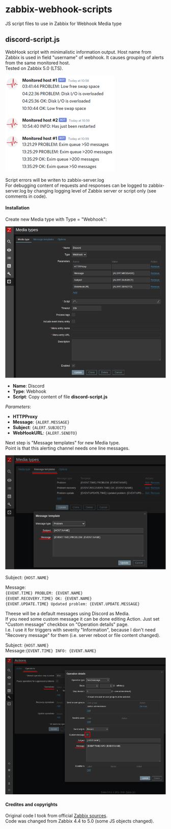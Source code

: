 zabbix-webhook-scripts
======================

JS script files to use in Zabbix for Webhook Media type

discord-script.js
-----------------

WebHook script with minimalistic information output. Host name from Zabbix is used in field "username" of webhook. It causes grouping of alerts from the same monitored host.\
Tested on Zabbix 5.0 (LTS).

![Discord chat example](img/discord-compact-example.png)

Script errors will be writen to zabbix-server.log\
For debugging content of requests and responses can be logged to zabbix-server.log by changing logging level of Zabbix server or script only (see comments in code).

#### Installation

Create new Media type with Type = "Webhook":

![Zabbix Media Type create](img/zabbix-media-add.png)

* **Name**: Discord
* **Type**: Webhook
* **Script**: Copy content of file **discord-script.js**

*Parameters*:
  * **HTTPProxy**
  * **Message**: `{ALERT.MESSAGE}`
  * **Subject**: `{ALERT.SUBJECT}`
  * **WebHookURL**: `{ALERT.SENDTO}`

Next step is "Message templates" for new Media type.\
Point is that this alerting channel needs one line messages.

![Zabbix Media Message temlates](img/zabbix-media-meassage-template.png)

Subject: `{HOST.NAME}`

Message:\
`{EVENT.TIME} PROBLEM: {EVENT.NAME}`\
`{EVENT.RECOVERY.TIME} OK: {EVENT.NAME}`\
`{EVENT.UPDATE.TIME} Updated problem: {EVENT.UPDATE.MESSAGE}`

Theese will be a default messages using Discord as Media.\
If you need some custom message it can be done editing Action. Just set "Custom message" checkbox on "Operation details" page.\
I.e. I use it for triggers with severity "Information", because I don't need "Recovery message" for them (i.e. server reboot or file content changed).

Subject: `{HOST.NAME}`\
Message:`{EVENT.TIME} INFO: {EVENT.NAME}`

![Zabbix Action set Message](img/zabbix-action-info-add.png)

#### Credites and copyrights
Original code I took from official [Zabbix sources](https://git.zabbix.com/projects/ZBX/repos/zabbix/browse/templates/media/discord).\
Code was changed from Zabbix 4.4 to 5.0 (some JS objects changed).

